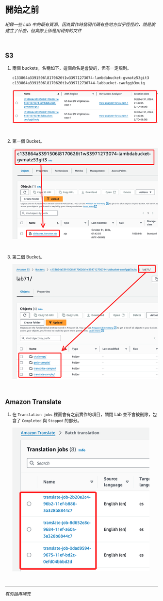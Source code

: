 # 開始之前

_紀錄一些 Lab 中的既有資源，因為實作時發現代碼有些地方似乎怪怪的，說是說建立了什麼，但實際上卻是用現有的文件_

<br>

## S3

1. 兩個 buckets，名稱如下，這個命名是會變的，但有一定規則。

    ```bash	
    c133864a3391506l8170626t1w33971273074-lambdabucket-gvmatz53git3
    c133864a3391506l8170626t1w339712730744-labbucket-cwufggb3xuiq
    ```

    ![](images/img_32.png)

<br>

2. 第一個 Bucket。

    ![](images/img_33.png)

<br>

3. 第二個 Bucket。

    ![](images/img_34.png)

<br>

## Amazon Translate

1. 在 `Translation jobs` 裡面會有之前實作的項目，關閉 Lab 並不會被刪除，包含了 `Completed` 與 `Stopped` 的部分。

    ![](images/img_35.png)

<br>

___

_有的話再補充_